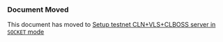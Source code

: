 ### Document Moved

This document has moved to
[Setup testnet CLN+VLS+CLBOSS server in `SOCKET` mode](../howto/socket-server.md)

